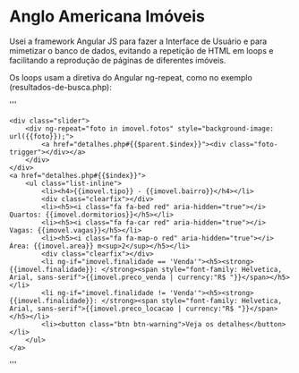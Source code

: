 # Anglo Americana Imóveis

Usei a framework Angular JS para fazer a Interface de Usuário e para mimetizar o banco de dados, evitando a repetição de HTML em loops e facilitando a reprodução de páginas de diferentes imóveis.

Os loops usam a diretiva do Angular ng-repeat, como no exemplo (resultados-de-busca.php):

'''
<div ng-repeat-start="imovel in imoveisBusca track by $index" class="slider-container col-sm-12 col-md-6">  
	<div class="fav" ng-click="addFav($event)" data-toggle="tooltip" data-placement="bottom" title="Adicionar / Remover dos favoritos"><i class="fa fa-star-o" aria-hidden="true"></i></div>
	
	<div class="slider">
	    <div ng-repeat="foto in imovel.fotos" style="background-image: url({{foto}});">
	    	<a href="detalhes.php#{{$parent.$index}}"><div class="foto-trigger"></div></a>
	    </div>
	</div>
	<a href="detalhes.php#{{$index}}">
		<ul class="list-inline">
			<li><h4>{{imovel.tipo}} - {{imovel.bairro}}</h4></li>
			<div class="clearfix"></div>
			<li><h5><i class="fa fa-bed red" aria-hidden="true"></i> Quartos: {{imovel.dormitorios}}</h5></li>
			<li><h5><i class="fa fa-car red" aria-hidden="true"></i> Vagas: {{imovel.vagas}}</h5></li>
			<li><h5><i class="fa fa-map-o red" aria-hidden="true"></i> Área: {{imovel.area}} m<sup>2</sup></h5></li>	
			<div class="clearfix"></div>	
			<li ng-if="imovel.finalidade == 'Venda'"><h5><strong>{{imovel.finalidade}}: </strong><span style="font-family: Helvetica, Arial, sans-serif">{{imovel.preco_venda | currency:"R$ "}}</span></h5></li>
			<li ng-if="imovel.finalidade != 'Venda'"><h5><strong>{{imovel.finalidade}}: </strong><span style="font-family: Helvetica, Arial, sans-serif">{{imovel.preco_locacao | currency:"R$ "}}</span></h5></li>				
			<li><button class="btn btn-warning">Veja os detalhes</button></li>
		</ul>
	</a>
</div>
<div ng-repeat-end ng-if="($index + 1) % 2 == 0" class="clearfix"></div>
'''